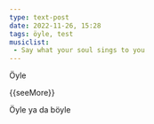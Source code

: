 ```yaml
---
type: text-post
date: 2022-11-26, 15:28
tags: öyle, test
musiclist:
 - Say what your soul sings to you
---
```

Öyle

{{seeMore}}

Öyle ya da böyle
